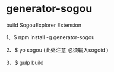 # generator-sogou
build SogouExplorer Extension

1、$ npm install -g generator-sogou

2、$ yo sogou  (此处注意 必须输入sogoid )

3、$ gulp build 


